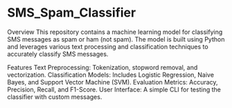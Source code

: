 # SMS_Spam_Classifier

Overview
This repository contains a machine learning model for classifying SMS messages as spam or ham (not spam). The model is built using Python and leverages various text processing and classification techniques to accurately classify SMS messages.

Features
Text Preprocessing: Tokenization, stopword removal, and vectorization.
Classification Models: Includes Logistic Regression, Naive Bayes, and Support Vector Machine (SVM).
Evaluation Metrics: Accuracy, Precision, Recall, and F1-Score.
User Interface: A simple CLI for testing the classifier with custom messages.
